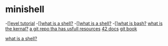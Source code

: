 # minishell

-[][evel tutorial](https://www.youtube.com/watch?v=950xRbIqjUo)
-[][what is a shell?](https://www.youtube.com/watch?v=FpljIU9Z-f8)
-[][what is a shell?](https://www.datacamp.com/blog/what-is-shell)
-[][what is bash?](https://www.youtube.com/watch?v=I4EWvMFj37g&t=67s)
[what is the kernal?](https://www.youtube.com/watch?v=IvGdY6luTtU)
[a git repo tha has usfull resources](https://github.com/mcombeau/minishell)
[42 docs](https://harm-smits.github.io/42docs/projects/minishell)
[git book](https://42-cursus.gitbook.io/guide/rank-03/minishell)

[what is a shell?](https://www.youtube.com/watch?v=8OUZhrR_umE)